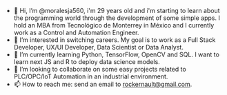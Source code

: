 - 👋 Hi, I’m @moralesja560, i'm 29 years old and i'm starting to learn about the programming world through the development of some simple apps. I hold an MBA from Tecnológico de Monterrey in México and I currently work as a Control and Automation Engineer. 
- 👀 I’m interested in switching careers. My goal is to work as a Full Stack Developer, UX/UI Developer, Data Scientist or Data Analyst.
- 🌱 I’m currently learning Python, TensorFlow, OpenCV and SQL. I want to learn next JS and R to deploy data science models.
- 💞️ I’m looking to collaborate on some easy projects related to PLC/OPC/IoT Automation in an industrial environment.
- 📫 How to reach me: send an email to rockernault@gmail.com.

<!---
moralesja560/moralesja560 is a ✨ special ✨ repository because its `README.md` (this file) appears on your GitHub profile.
You can click the Preview link to take a look at your changes.
--->
